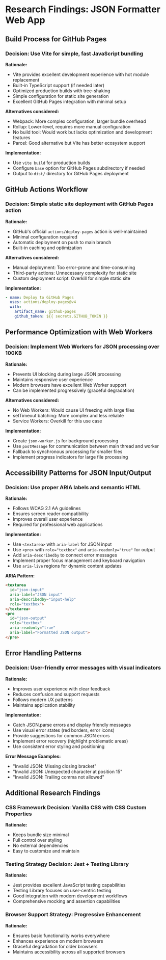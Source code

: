 # Research Findings: JSON Formatter Web App

## Build Process for GitHub Pages

### Decision: Use Vite for simple, fast JavaScript bundling

**Rationale:**
- Vite provides excellent development experience with hot module replacement
- Built-in TypeScript support (if needed later)
- Optimized production builds with tree-shaking
- Simple configuration for static site generation
- Excellent GitHub Pages integration with minimal setup

**Alternatives considered:**
- Webpack: More complex configuration, larger bundle overhead
- Rollup: Lower-level, requires more manual configuration
- No build tool: Would work but lacks optimization and development features
- Parcel: Good alternative but Vite has better ecosystem support

**Implementation:**
- Use `vite build` for production builds
- Configure `base` option for GitHub Pages subdirectory if needed
- Output to `dist/` directory for GitHub Pages deployment

## GitHub Actions Workflow

### Decision: Simple static site deployment with GitHub Pages action

**Rationale:**
- GitHub's official `actions/deploy-pages` action is well-maintained
- Minimal configuration required
- Automatic deployment on push to main branch
- Built-in caching and optimization

**Alternatives considered:**
- Manual deployment: Too error-prone and time-consuming
- Third-party actions: Unnecessary complexity for static site
- Custom deployment script: Overkill for simple static site

**Implementation:**
```yaml
- name: Deploy to GitHub Pages
  uses: actions/deploy-pages@v4
  with:
    artifact_name: github-pages
    github_token: ${{ secrets.GITHUB_TOKEN }}
```

## Performance Optimization with Web Workers

### Decision: Implement Web Workers for JSON processing over 100KB

**Rationale:**
- Prevents UI blocking during large JSON processing
- Maintains responsive user experience
- Modern browsers have excellent Web Worker support
- Can be implemented progressively (graceful degradation)

**Alternatives considered:**
- No Web Workers: Would cause UI freezing with large files
- setTimeout batching: More complex and less reliable
- Service Workers: Overkill for this use case

**Implementation:**
- Create `json-worker.js` for background processing
- Use `postMessage` for communication between main thread and worker
- Fallback to synchronous processing for smaller files
- Implement progress indicators for large file processing

## Accessibility Patterns for JSON Input/Output

### Decision: Use proper ARIA labels and semantic HTML

**Rationale:**
- Follows WCAG 2.1 AA guidelines
- Ensures screen reader compatibility
- Improves overall user experience
- Required for professional web applications

**Implementation:**
- Use `<textarea>` with `aria-label` for JSON input
- Use `<pre>` with `role="textbox"` and `aria-readonly="true"` for output
- Add `aria-describedby` to connect error messages
- Implement proper focus management and keyboard navigation
- Use `aria-live` regions for dynamic content updates

**ARIA Pattern:**
```html
<textarea
  id="json-input"
  aria-label="JSON input"
  aria-describedby="input-help"
  role="textbox">
</textarea>
<pre
  id="json-output"
  role="textbox"
  aria-readonly="true"
  aria-label="Formatted JSON output">
</pre>
```

## Error Handling Patterns

### Decision: User-friendly error messages with visual indicators

**Rationale:**
- Improves user experience with clear feedback
- Reduces confusion and support requests
- Follows modern UX patterns
- Maintains application stability

**Implementation:**
- Catch JSON.parse errors and display friendly messages
- Use visual error states (red borders, error icons)
- Provide suggestions for common JSON errors
- Implement error recovery (highlight problematic areas)
- Use consistent error styling and positioning

**Error Message Examples:**
- "Invalid JSON: Missing closing bracket"
- "Invalid JSON: Unexpected character at position 15"
- "Invalid JSON: Trailing comma not allowed"

## Additional Research Findings

### CSS Framework Decision: Vanilla CSS with CSS Custom Properties

**Rationale:**
- Keeps bundle size minimal
- Full control over styling
- No external dependencies
- Easy to customize and maintain

### Testing Strategy Decision: Jest + Testing Library

**Rationale:**
- Jest provides excellent JavaScript testing capabilities
- Testing Library focuses on user-centric testing
- Good integration with modern development workflows
- Comprehensive mocking and assertion capabilities

### Browser Support Strategy: Progressive Enhancement

**Rationale:**
- Ensures basic functionality works everywhere
- Enhances experience on modern browsers
- Graceful degradation for older browsers
- Maintains accessibility across all supported browsers

